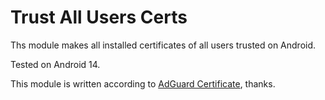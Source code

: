 # Trust All Users Certs

Ths module makes all installed certificates of all users trusted on Android.

Tested on Android 14.

This module is written according to [AdGuard Certificate](https://github.com/AdguardTeam/adguardcert/blob/master/module/post-fs-data.sh), thanks.
